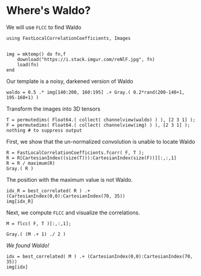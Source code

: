 
# Where's Waldo?

We will use `FLCC` to find Waldo

```@example 1
using FastLocalCorrelationCoefficients, Images


img = mktemp() do fn,f
    download("https://i.stack.imgur.com/reNlF.jpg", fn)
    load(fn)
end
```

Our template is a noisy, darkened version of Waldo

```@example 1
waldo = 0.5 .* img[140:200, 160:195] .+ Gray.( 0.2*rand(200-140+1, 195-160+1) )
```

Transform the images into 3D tensors

```@example 1
T = permutedims( Float64.( collect( channelview(waldo) ) ), [2 3 1] );
F = permutedims( Float64.( collect( channelview(img) ) ), [2 3 1] );
nothing # to suppress output
```

First, we show that the un-normalized convolution is unable to locate
Waldo

```@example 1
R = FastLocalCorrelationCoefficients.fcorr( F, T );
R = R[CartesianIndex((size(T))):CartesianIndex(size(F))][:,:,1]
R = R / maximum(R)
Gray.( R )
```


The position with the maximum value is not Waldo.

```@example 1
idx_R = best_correlated( R ) .+ (CartesianIndex(0,0):CartesianIndex(70, 35))
img[idx_R]
```

Next, we compute `FLCC` and visualize the correlations.

```@example 1
M = flcc( F, T )[:,:,1];

Gray.( (M .+ 1) ./ 2 )
```

*We found Waldo!*

```@example 1
idx = best_correlated( M ) .+ (CartesianIndex(0,0):CartesianIndex(70, 35))
img[idx]
```
